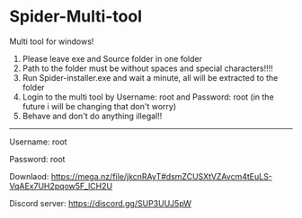 # Spider-Multi-tool
Multi tool for windows!

1. Please leave exe and Source folder in one folder 
2. Path to the folder must be without spaces and special characters!!!!
3. Run Spider-installer.exe and wait a minute, all will be extracted to the folder
4. Login to the multi tool by Username: root and Password: root (in the future i will be changing that don't worry)
5. Behave and don't do anything illegal!!
--------------------------------------------------------------------------------------------------------------------------------------------------------

Username: root

Password: root



Downlaod: https://mega.nz/file/jkcnRAyT#dsmZCUSXtVZAvcm4tEuLS-VqAEx7UH2pqow5F_lCH2U

Discord server: https://discord.gg/SUP3UUJ5pW

